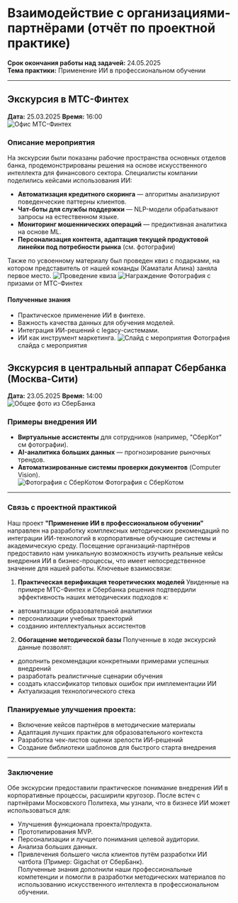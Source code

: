 # Взаимодействие с организациями-партнёрами (отчёт по проектной практике)  
**Срок окончания работы над задачей:** 24.05.2025  
**Тема практики:** Применение ИИ в профессиональном обучении  

---

## Экскурсия в МТС-Финтех  

**Дата:** 25.03.2025
**Время:** 16:00  
![Офис МТС-Финтех](media/fintech.jpg)

### Описание мероприятия  
На экскурсии были показаны рабочие пространства основных отделов банка, продемонстрированы решения на основе искусственного интеллекта для финансового сектора. Специалисты компании поделились кейсами использования ИИ:  
- **Автоматизация кредитного скоринга** — алгоритмы анализируют поведенческие паттерны клиентов.  
- **Чат-боты для службы поддержки** — NLP-модели обрабатывают запросы на естественном языке.  
- **Мониторинг мошеннических операций** — предиктивная аналитика на основе ML. 
-  **Персонализация контента, адаптация текущей продуктовой линейки под потребности рынка** (см. фотографии)

Также по усвоенному материалу был проведен квиз с подарками, на котором представитель от нашей команды (Каматали Алина) заняла первое место. ![Проведение квиза](media/victorina.jpg) ![Награждение](media/fintech-prize.jpg)
Фотография с призами от МТС-Финтех

#### Полученные знания  
- Практическое применение ИИ в финтехе.  
- Важность качества данных для обучения моделей.  
- Интеграция ИИ-решений с legacy-системами. 
- ИИ как инструмент маркетинга.
![Слайд с мероприятия](media/slide.jpg) 
Фотография слайда с мероприятия



## Экскурсия в центральный аппарат Сбербанка (Москва-Сити)  

**Дата:** 23.05.2025 
**Время:** 14:00  
![Общее фото из СберБанка](media/sberbank.jpg)

### Примеры внедрения ИИ  
- **Виртуальные ассистенты** для сотрудников (например, "СберКот" см фотографии).  
- **AI-аналитика больших данных** — прогнозирование рыночных трендов.  
- **Автоматизированные системы проверки документов** (Computer Vision).  
![Фотография с СберКотом](media/sber-cat.jpg)
Фотография с СберКотом 


---

### Связь с проектной практикой  
Наш проект **"Применение ИИ в профессиональном обучении"** направлен на разработку комплексных методических рекомендаций по интеграции ИИ-технологий в корпоративные обучающие системы и академическую среду. Посещение организаций-партнёров предоставило нам уникальную возможность изучить реальные кейсы внедрения ИИ в бизнес-процессы, что имеет непосредственное значение для нашей работы.
Ключевые взаимосвязи:

1) **Практическая верификация теоретических моделей**
Увиденные на примере МТС-Финтех и Сбербанка решения подтвердили эффективность наших методических подходов к:
- автоматизации образовательной аналитики
- персонализации учебных траекторий
- созданию интеллектуальных ассистентов

2) **Обогащение методической базы**
Полученные в ходе экскурсий данные позволят:
- дополнить рекомендации конкретными примерами успешных внедрений
- разработать реалистичные сценарии обучения
- создать классификатор типовых ошибок при имплементации ИИ
- Актуализация технологического стека

### Планируемые улучшения проекта:
- Включение кейсов партнёров в методические материалы
- Адаптация лучших практик для образовательного контекста
- Разработка чек-листов оценки зрелости ИИ-решений
- Создание библиотеки шаблонов для быстрого старта внедрения

---

### Заключение  
Обе экскурсии предоставили практическое понимание внедрения ИИ в корпоративные процессы, расширили кругозор.
После встеч с партнёрами Московского Политеха, мы узнали, что в бизнесе ИИ может использоваться для:
- Улучшения функционала проекта/продукта.  
- Прототипирования MVP.
- Персонализации и лучшего понимания целевой аудитории.
- Анализа больших данных.
- Привлечения большего числа клиентов путём разработки ИИ чатбота (Пример: Gigachat от СберБанк).   
Полученные знания дополнили наши профессиональные компетенции и помогли в разработки методических материалов по использованию искусственного интеллекта в профессиональном обучении.


